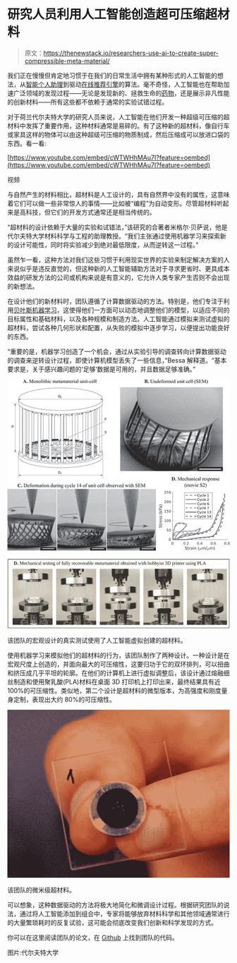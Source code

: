 # 研究人员利用人工智能创造超可压缩超材料

> 原文：<https://thenewstack.io/researchers-use-ai-to-create-super-compressible-meta-material/>

我们正在慢慢但肯定地习惯于在我们的日常生活中拥有某种形式的人工智能的想法，从[智能个人助理](https://thenewstack.io/rebuilding-ai-toward-a-feminist-alexa/)到驱动[在线推荐引擎](https://thenewstack.io/40-something-dude-asks-for-music-recommendation-redditors-point-to-the-algorithms/)的算法。毫不奇怪，人工智能也在帮助加速广泛领域的发现过程——无论是发现新的、拯救生命的[药物](https://thenewstack.io/new-machine-learning-algorithms-accelerate-drug-discovery-desktop-computers/)，还是展示非凡性能的创新材料——所有这些都不依赖于通常的实验试错过程。

对于荷兰代尔夫特大学的研究人员来说，人工智能在他们开发一种超级可压缩的超材料中发挥了重要作用，这种材料通常是易碎的。有了这种新的超材料，像自行车或家具这样的物体可以由这种超级可压缩的物质制成，然后压缩成可以放进口袋的东西。看一看:

[https://www.youtube.com/embed/cWTWHhMAu7I?feature=oembed](https://www.youtube.com/embed/cWTWHhMAu7I?feature=oembed)

视频

与自然产生的材料相比，超材料是人工设计的，具有自然界中没有的属性，这意味着它们可以做一些非常惊人的事情——比如被“编程”为自动变形。尽管超材料听起来是高科技，但它们的开发方式通常还是相当传统的。

“超材料的设计依赖于大量的实验和试错法，”该研究的合著者米格尔·贝萨说，他是代尔夫特大学材料科学与工程的助理教授。“我们主张通过使用机器学习来探索新的设计可能性，同时将实验减少到绝对最低限度，从而逆转这一过程。”

虽然乍一看，这种方法对我们这些习惯于利用现实世界的实验来制定解决方案的人来说似乎是违反直觉的，但这种新的人工智能辅助方法对于寻求更省时、更具成本效益的研发方法的公司或机构来说是有意义的，它允许人类专家产生否则不会出现的新想法。

在设计他们的新材料时，团队遵循了计算数据驱动的方法。特别是，他们专注于利用[贝叶斯机器学习](https://thenewstack.io/bayesian-inference-a-key-building-block-of-an-ai-foundation/)，这使得他们一方面可以动态地调整他们的模型，以适应不同的目标属性和基础材料，以及各种规模和制造方法。人工智能通过模拟来测试虚拟的超材料，尝试各种几何形状和配置，从失败的模拟中逐步学习，以便提出功能良好的东西。

“重要的是，机器学习创造了一个机会，通过从实验引导的调查转向计算数据驱动的调查来逆转设计过程，即使计算机模型丢失了一些信息，”Bessa 解释道。“基本要求是，关于感兴趣问题的‘足够’数据是可用的，并且数据足够准确。”

![](img/ee7a9005ca4b3a91ef23d1f4054a7fe8.png)

![](img/ba58f6e5a7b4aa775a5f8c68f33267a0.png)

该团队的宏观设计的真实测试使用了人工智能虚拟创建的超材料。

使用机器学习来模拟他们的超材料的行为，该团队制作了两种设计。一种设计是在宏观尺度上创造的，并面向最大的可压缩性，这要归功于它的双环排列，可以扭曲和挤压成几乎平坦的轮廓。在他们的计算机上进行虚拟调整后，该设计通过熔融细丝制造和使用聚乳酸(PLA)材料在桌面 3D 打印机上打印出来，最终结果具有近 100%的可压缩性。类似地，第二个设计是超材料的微型版本，为高强度和刚度量身定制，表现出大约 80%的可压缩性。

![](img/e9763fa8cec4b5e26682190274198798.png)

该团队的微米级超材料。

可以想象，这种数据驱动的方法将极大地简化和微调设计过程。根据研究团队的说法，通过将人工智能添加到组合中，专家将能够放弃材料科学和其他领域通常进行的大量繁琐耗时的反复试验，这可能会彻底改变我们创新和科学发现的方式。

你可以在这里阅读团队的论文，在 [Github](https://github.com/mabessa/F3DAS) 上找到团队的代码。

图片:代尔夫特大学

<svg xmlns:xlink="http://www.w3.org/1999/xlink" viewBox="0 0 68 31" version="1.1"><title>Group</title> <desc>Created with Sketch.</desc></svg>